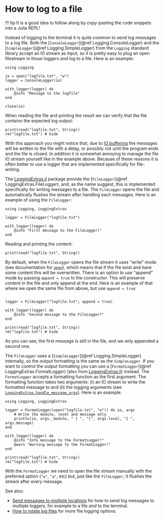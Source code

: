 # How to log to a file

!!! tip
    It is a good idea to follow along by copy-pasting the code snippets into a Julia REPL!

Instead of logging to the terminal it is quite common to send log messages to a log file.
Both the [`ConsoleLogger`](@ref Logging.ConsoleLogger) and the
[`SimpleLogger`](@ref Logging.SimpleLogger) from the `Logging` standard library accept an
IO stream as input, so it is pretty easy to plug an open filestream in those loggers and log
to a file. Here is an example:

```@example log-to-file
using Logging

io = open("logfile.txt", "w")
logger = ConsoleLogger(io)

with_logger(logger) do
    @info "Message to the logfile"
end

close(io)
```

When reading the file and printing the result we can verify that the file contains the
expected log output:

```@example
print(read("logfile.txt", String))
rm("logfile.txt") # hide
```

With this approach you might notice that, due to
[IO buffering](https://en.wikipedia.org/wiki/Data_buffer) the messages will be written to
the file with a delay, or possibly not until the program ends and the file is closed.
In addition it is somewhat annoying to manage the file IO stream yourself like in the
example above. Because of these reasons it is often better to use a logger that are
implemented specifically for file-writing.

The [LoggingExtras.jl](@ref) package provide the [`FileLogger`](@ref LoggingExtras.FileLogger),
and, as the name suggest, this is implemented specifically for writing messages to a file.
The `FileLogger` opens the file and automatically flushes the stream after handling each
messages. Here is an example of using the `FileLogger`:

```@example filelogger
using Logging, LoggingExtras

logger = FileLogger("logfile.txt")

with_logger(logger) do
    @info "First message to the FileLogger!"
end
```

Reading and printing the content:

```@example filelogger
print(read("logfile.txt", String))
```

By default, when the `FileLogger` opens the file stream it uses "write" mode (see
documentation for [`open`](https://docs.julialang.org/en/v1/base/io-network/#Base.open)),
which means that if the file exist and have some content this will be overwritten. There is
an option to use "append" mode by passing `append = true` to the constructor. This will
preserve content in the file and only append at the end. Here is an example of that where
we open the same file from above, but use `append = true`:

```@example filelogger

logger = FileLogger("logfile.txt"; append = true)

with_logger(logger) do
    @info "Second message to the FileLogger?"
end

print(read("logfile.txt", String))
rm("logfile.txt") # hide
```

As you can see, the first message is still in the file, and we only appended a second one.

The `FileLogger` uses a [`SimpleLogger`](@ref Logging.SimpleLogger) internally, so the
output formatting is the same as the `SimpleLogger`. If you want to control the output
formatting you can use a [`FormatLogger`](@ref LoggingExtras.FormatLogger) (also from
[LoggingExtras.jl](@ref)) instead. The `FormatLogger` accepts a formatting function as the
first argument. The formatting function takes two arguments: (i) an IO stream to write the
formatted message to and (ii) the logging arguments (see
[`LoggingExtras.handle_message_args`](@ref)). Here is an example:

```@example formatlogger
using Logging, LoggingExtras

logger = FormatLogger(open("logfile.txt", "w")) do io, args
    # Write the module, level and message only
    println(io, args._module, " | ", "[", args.level, "] ", args.message)
end

with_logger(logger) do
    @info "Info message to the FormatLogger!"
    @warn "Warning message to the FormatLogger!"
end

print(read("logfile.txt", String))
rm("logfile.txt") # hide
```

With the `FormatLogger` we need to open the file stream manually with the preferred option
(`"w"`, `"a"`, etc) but, just like the `FileLogger`, it flushes the stream after every
message.

See also:
 - [Send messages to multiple locations](@ref) for how to send log messages to multiple
   loggers, for example to a file *and* to the terminal.
 - [How to rotate log files](@ref) for more file logging options.
